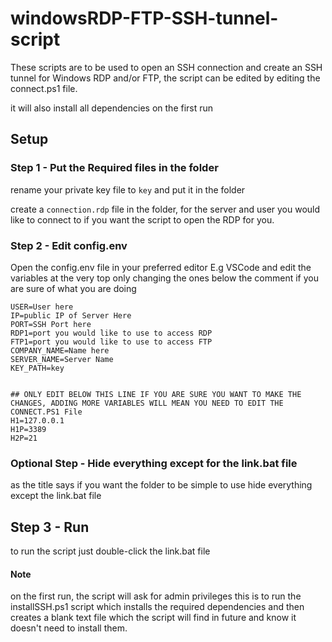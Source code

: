 # windowsRDP-FTP-SSH-tunnel-script

These scripts are to be used to open an SSH connection and create an SSH tunnel for Windows RDP and/or FTP, the script can be edited by editing the connect.ps1 file.

it will also install all dependencies on the first run

## Setup

### Step 1 - Put the Required files in the folder

rename your private key file to ``key`` and put it in the folder

create a ``connection.rdp`` file in the folder, for the server and user you would like to connect to if you want the script to open the RDP for you.

### Step 2 - Edit config.env

Open the config.env file in your preferred editor E.g VSCode and edit the variables at the very top only changing the ones below the comment if you are sure of what you are doing

```
USER=User here
IP=public IP of Server Here
PORT=SSH Port here
RDP1=port you would like to use to access RDP 
FTP1=port you would like to use to access FTP 
COMPANY_NAME=Name here
SERVER_NAME=Server Name
KEY_PATH=key


## ONLY EDIT BELOW THIS LINE IF YOU ARE SURE YOU WANT TO MAKE THE CHANGES, ADDING MORE VARIABLES WILL MEAN YOU NEED TO EDIT THE CONNECT.PS1 File 
H1=127.0.0.1
H1P=3389
H2P=21
```

### Optional Step - Hide everything except for the link.bat file

as the title says if you want the folder to be simple to use hide everything except the link.bat file

## Step 3 - Run

to run the script just double-click the link.bat file

#### Note

on the first run, the script will ask for admin privileges this is to run the installSSH.ps1 script which installs the required dependencies and then creates a blank text file which the script will find in future and know it doesn't need to install them.

